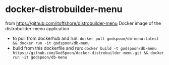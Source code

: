 # docker-distrobuilder-menu
from https://github.com/itoffshore/distrobuilder-menu
Docker image of the distrobuilder-menu application

- to pull from dockerhub and run: `docker pull godspoon/db-menu:latest && docker run -it godspoon/db-menu` 
- build from this dockerfile and run: `docker build -t godspoon/db-menu https://github.com/GodSpoon/docker-distrobuilder-menu.git && docker run -it godspoon/db-menu`
